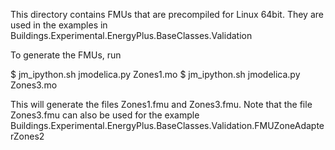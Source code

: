 This directory contains FMUs that are precompiled for Linux 64bit.
They are used in the examples in
Buildings.Experimental.EnergyPlus.BaseClasses.Validation

To generate the FMUs, run

$ jm_ipython.sh jmodelica.py Zones1.mo
$ jm_ipython.sh jmodelica.py Zones3.mo

This will generate the files Zones1.fmu and Zones3.fmu.
Note that the file Zones3.fmu can also be used for the example
Buildings.Experimental.EnergyPlus.BaseClasses.Validation.FMUZoneAdapterZones2

